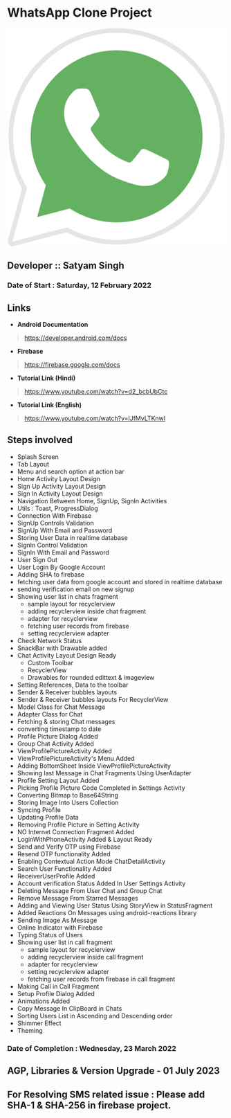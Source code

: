# WhatsApp Clone Project
![This is an image](./app/src/main/res/drawable/whatsapp.png)

## Developer :: Satyam Singh

### Date of Start : Saturday, 12 February 2022

## Links

- **Android Documentation**
>  https://developer.android.com/docs
- **Firebase**
>  https://firebase.google.com/docs
- **Tutorial Link (Hindi)**
>  https://www.youtube.com/watch?v=d2_bcbUbCtc
- **Tutorial Link (English)**
>  https://www.youtube.com/watch?v=lJfMvLTKnwI  

## Steps involved

- Splash Screen
- Tab Layout 
- Menu and search option at action bar
- Home Activity Layout Design
- Sign Up Activity Layout Design
- Sign In Activity Layout Design
- Navigation Between Home, SignUp, SignIn Activities
- Utils : Toast, ProgressDialog
- Connection With Firebase 
- SignUp Controls Validation
- SignUp With Email and Password
- Storing User Data in realtime database
- SignIn Control Validation
- SignIn With Email and Password
- User Sign Out
- User Login By Google Account
- Adding SHA to firebase
- fetching user data from google account and stored in realtime database
- sending verification email on new signup
- Showing user list in chats fragment
    - sample layout for recyclerview
    - adding recyclerview inside chat fragment
    - adapter for recyclerview
    - fetching user records from firebase
    - setting recyclerview adapter
- Check Network Status
- SnackBar with Drawable added
- Chat Activity Layout Design Ready
    - Custom Toolbar
    - RecyclerView
    - Drawables for rounded edittext & imageview
- Setting References, Data to the toolbar
- Sender & Receiver bubbles layouts
- Sender & Receiver bubbles layouts For RecyclerView
- Model Class for Chat Message
- Adapter Class for Chat
- Fetching & storing Chat messages
- converting timestamp to date
- Profile Picture Dialog Added
- Group Chat Activity Added
- ViewProfilePictureActivity Added
- ViewProfilePictureActivity's Menu Added
- Adding BottomSheet Inside ViewProfilePictureActivity 
- Showing last Message in Chat Fragments Using UserAdapter
- Profile Setting Layout Added
- Picking Profile Picture Code Completed in Settings Activity
- Converting Bitmap to Base64String
- Storing Image Into Users Collection
- Syncing Profile
- Updating Profile Data
- Removing Profile Picture in Setting Activity
- NO Internet Connection Fragment Added
- LoginWithPhoneActivity Added & Layout Ready
- Send and Verify OTP using Firebase
- Resend OTP functionality Added
- Enabling Contextual Action Mode ChatDetailActivity
- Search User Functionality Added
- ReceiverUserProfile Added 
- Account verification Status Added In User Settings Activity
- Deleting Message From User Chat and Group Chat
- Remove Message From Starred Messages
- Adding and Viewing User Status Using StoryView in StatusFragment
- Added Reactions On Messages using android-reactions library
- Sending Image As Message
- Online Indicator with Firebase
- Typing Status of Users
- Showing user list in call fragment
  - sample layout for recyclerview
  - adding recyclerview inside call fragment
  - adapter for recyclerview
  - setting recyclerview adapter
  - fetching user records from firebase in call fragment
- Making Call in Call Fragment
- Setup Profile Dialog Added   
- Animations Added
- Copy Message In ClipBoard in Chats
- Sorting Users List in Ascending and Descending order
- Shimmer Effect
- Theming

### Date of Completion : Wednesday, 23 March 2022

## AGP, Libraries & Version Upgrade - 01 July 2023

## For Resolving SMS related issue : Please add SHA-1 & SHA-256 in firebase project.
